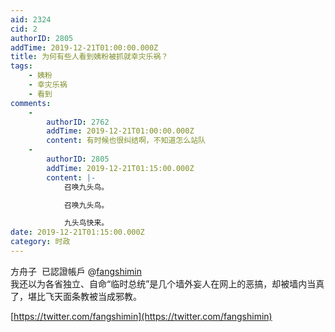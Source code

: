```yaml
---
aid: 2324
cid: 2
authorID: 2805
addTime: 2019-12-21T01:00:00.000Z
title: 为何有些人看到姨粉被抓就幸灾乐祸？
tags:
    - 姨粉
    - 幸灾乐祸
    - 看到
comments:
    -
        authorID: 2762
        addTime: 2019-12-21T01:00:00.000Z
        content: 有时候也很纠结啊，不知道怎么站队
    -
        authorID: 2805
        addTime: 2019-12-21T01:15:00.000Z
        content: |-
            召唤九头鸟。

            召唤九头鸟。

            九头鸟快来。
date: 2019-12-21T01:15:00.000Z
category: 时政
---
```


方舟子 ‏ 已認證帳戶 @[fangshimin](/member/fangshimin)  
我还以为各省独立、自命“临时总统”是几个墙外妄人在网上的恶搞，却被墙内当真了，堪比飞天面条教被当成邪教。

[https://twitter.com/fangshimin](https://twitter.com/fangshimin)
